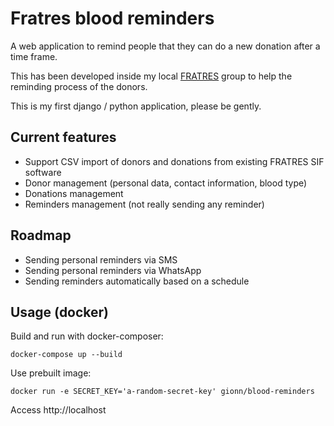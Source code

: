 # Fratres blood reminders

A web application to remind people that they can do a new donation after a time frame.

This has been developed inside my local [FRATRES](http://www.fratres.org) group to help the reminding process of the donors.

This is my first django / python application, please be gently.

## Current features

* Support CSV import of donors and donations from existing FRATRES SIF software
* Donor management (personal data, contact information, blood type)
* Donations management
* Reminders management (not really sending any reminder)

## Roadmap

* Sending personal reminders via SMS
* Sending personal reminders via WhatsApp
* Sending reminders automatically based on a schedule

## Usage (docker)

Build and run with docker-composer:

    docker-compose up --build


Use prebuilt image:

    docker run -e SECRET_KEY='a-random-secret-key' gionn/blood-reminders

Access http://localhost